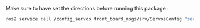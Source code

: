 Make sure to have set the directions before running this package :
```bash
ros2 service call /config_servos front_board_msgs/srv/ServosConfig "servos: [{servo: 1, center: 333, range: 100, direction: -1},{servo: 16, center: 333, range: 100, direction: 1}]"
```
